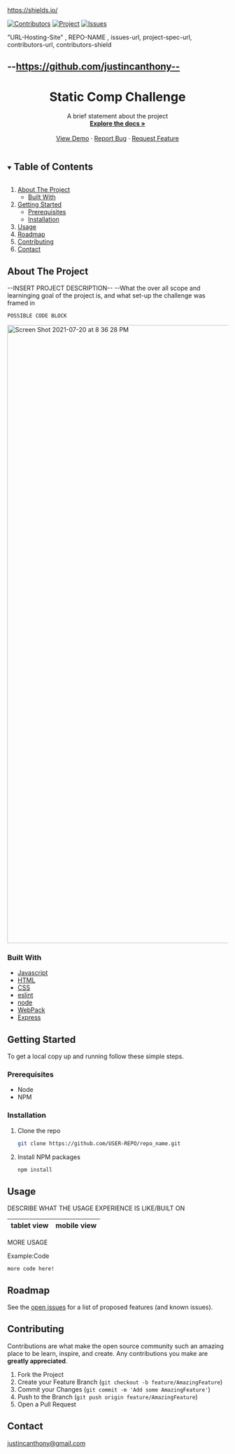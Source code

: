 

<!--  PROJECT_README_TEMPLATE -->

<!-- Frequently Used Links -->
https://shields.io/
<!--

My GitHub Profile
* [My GitHub Profile](github.com/justincanthony)

Websites
* [Javascript](https://www.javascript.com/)
* [HTML](https://html.com/)
* [CSS](https://developer.mozilla.org/en-US/docs/Web/CSS)
* [eslint](https://eslint.org/)
* [node](https://nodejs.org/en/)
* [WebPack](https://webpack.js.org/)
* [Express](https://expressjs.com/)
-->


<!-- PROJECT SHIELDS -->
<!--
*** I'm using markdown "reference style" links for readability.
*** Reference links are enclosed in brackets [ ] instead of parentheses ( ).
*** See the bottom of this document for the declaration of the reference variables
*** https://www.markdownguide.org/basic-syntax/#reference-style-links
-->

[![Contributors][contributors-shield]][contributors-url]
[![Project][turing-shield]][project-spec-url] 
[![Issues][issues-shield]][issues-url] 

<!-- CHANGE THESE VARIABLES TO YOUR OWN PROJECT SPECIFIC PAGE -->
"URL-Hosting-Site" , REPO-NAME , issues-url, project-spec-url, contributors-url, contributors-shield


--https://github.com/justincanthony--
--


<!-- PROJECT Details -->

  <h1 align="center">Static Comp Challenge</h1>

  <p align="center">
   A brief statement about the project
    <br />
    <a href=https://github.com/justincanthony/REPO-NAME><strong>Explore the docs »</strong></a>
    <br />
    <br />
    <a href="https://"URL-Hosting-Site">View Demo</a>
    ·
    <a href="https://github.com/justincanthony/REPO-NAME/issues">Report Bug</a>
    ·
    <a href="https://github.com/justincanthony/REPO-NAME/issues">Request Feature</a>
  </p>
</p>

 

<!-- TABLE OF CONTENTS -->
<details open="open">
  <summary><h2 style="display: inline-block">Table of Contents</h2></summary>
  <ol>
    <li>
      <a href="#about-the-project">About The Project</a>
      <ul>
        <li><a href="#built-with">Built With</a></li>
      </ul>
    </li>
    <li>
      <a href="#getting-started">Getting Started</a>
      <ul>
        <li><a href="#prerequisites">Prerequisites</a></li>
        <li><a href="#installation">Installation</a></li>
      </ul>
    </li>
    <li><a href="#usage">Usage</a></li>
    <li><a href="#roadmap">Roadmap</a></li>
    <li><a href="#contributing">Contributing</a></li>
    <li><a href="#contact">Contact</a></li>
  </ol>
</details>



<!-- ABOUT THE PROJECT -->
## About The Project

--INSERT PROJECT DESCRIPTION--
--What the over all scope and learninging goal of the project is, and what set-up the challenge was framed in



```
POSSIBLE CODE BLOCK
  ```
  
<img width="1412" alt="Screen Shot 2021-07-20 at 8 36 28 PM" src="https://user-images.githubusercontent.com/22990386/126422063-c20f11d3-aa73-4113-b7eb-6736ee82c0e4.png">


### Built With

* [Javascript](https://www.javascript.com/)
* [HTML](https://html.com/)
* [CSS](https://developer.mozilla.org/en-US/docs/Web/CSS)
* [eslint](https://eslint.org/)
* [node](https://nodejs.org/en/)
* [WebPack](https://webpack.js.org/)
* [Express](https://expressjs.com/)



<!-- GETTING STARTED -->
## Getting Started

To get a local copy up and running follow these simple steps.

### Prerequisites
* Node
* NPM



### Installation

1. Clone the repo
   ```sh
   git clone https://github.com/USER-REPO/repo_name.git
   ```
2. Install NPM packages
   ```sh
   npm install
   ```

<!-- USAGE EXAMPLES -->
## Usage



<!-- Screen Size EXAMPLES -->

DESCRIBE WHAT THE USAGE EXPERIENCE IS LIKE/BUILT ON

tablet view                   |  mobile view
:-------------------------:|:-------------------------:

MORE USAGE


Example:Code
```
more code here!
```

<!-- ROADMAP -->
## Roadmap

See the [open issues](https://github.com/justincanthony/REPO-NAME/issues) for a list of proposed features (and known issues).


<!-- CONTRIBUTING -->
## Contributing

Contributions are what make the open source community such an amazing place to be learn, inspire, and create. Any contributions you make are **greatly appreciated**.

1. Fork the Project
2. Create your Feature Branch (`git checkout -b feature/AmazingFeature`)
3. Commit your Changes (`git commit -m 'Add some AmazingFeature'`)
4. Push to the Branch (`git push origin feature/AmazingFeature`)
5. Open a Pull Request

## Contact

<a class="u-email Link--primary " href="mailto:justincanthony@gmail.com">justincanthony@gmail.com</a>


<!-- MARKDOWN LINKS & IMAGES -->
<!-- https://www.markdownguide.org/basic-syntax/#reference-style-links -->
[project-spec-url]: https://frontend.turing.edu/projects/module-1/m1-static-comp
[turing-shield]: https://img.shields.io/badge/Project%20-Spec-blue
[contributors-shield]: https://https://img.shields.io/badge/Contributors-1-blue
[contributors-url]: https://github.com/williamphelps13/FitLit/graphs/contributors
[issues-shield]: https://img.shields.io/badge/Issues-0-blue
[issues-url]: https://github.com/justincanthony/static-comp-challenge/issues
